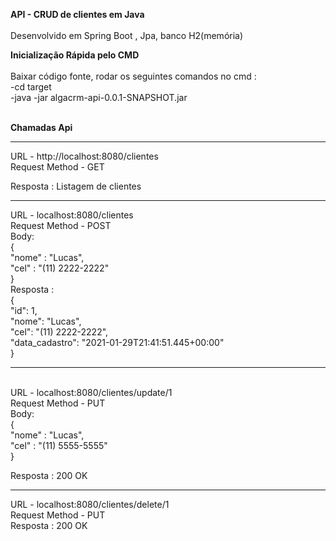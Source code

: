 <b> API - CRUD de clientes em Java </b>
<br>
<br>
Desenvolvido em Spring Boot , Jpa, banco H2(memória) <br>

 <b> Inicialização Rápida pelo CMD </b>  <br> <br>
 Baixar código fonte, rodar os seguintes comandos no cmd : <br>
  -cd target 
  <br>
  -java -jar algacrm-api-0.0.1-SNAPSHOT.jar
  <br>
  
  
<br>
 <b> Chamadas Api </b> 
 <br>

-----
URL - http://localhost:8080/clientes <br>
Request Method - GET <br>

Resposta : Listagem de clientes <br>

-----

URL - localhost:8080/clientes <br>
Request Method - POST <br>
Body: <br>
{ <br>
    "nome" : "Lucas", <br>
    "cel" : "(11) 2222-2222" <br>
}
<br>
Resposta :  <br>
{  <br>
    "id": 1, <br>
    "nome": "Lucas", <br>
    "cel": "(11) 2222-2222", <br>
    "data_cadastro": "2021-01-29T21:41:51.445+00:00" <br>
} 

------
<br>
URL - localhost:8080/clientes/update/1 <br>
Request Method - PUT <br>
Body: <br>
{ <br>
    "nome" : "Lucas", <br>
    "cel" : "(11) 5555-5555"<br>
}
<br>

Resposta : 200 OK <br>

------ 

URL - localhost:8080/clientes/delete/1  <br>
Request Method - PUT <br>
Resposta : 200 OK <br>

